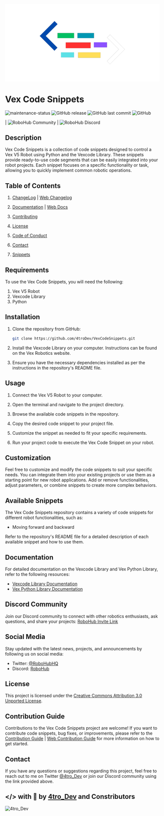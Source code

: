 <div align="center">
  <img src="assets/Vex_Code_Snippets_Logo.png" alt="Logo">
</div>

# Vex Code Snippets
![maintenance-status](https://img.shields.io/badge/maintenance-actively--developed-brightblue.svg)
![GitHub release](https://img.shields.io/github/v/release/4troDev/Vex-Code-Snippets?style=flat-square) 
![GitHub last commit](https://img.shields.io/github/last-commit/4troDev/Vex-Code-Snippets?style=flat-square)
![GitHub](https://img.shields.io/github/license/4troDev/Vex-Code-Snippets?color=geen&style=flat-square)

| ![RoboHub Community](https://img.shields.io/twitter/follow/RoboHubHQ?style=social)
| ![RoboHub Discord](https://img.shields.io/discord/1112098408270925876?style=flat-square)

## Description

Vex Code Snippets is a collection of code snippets designed to control a Vex V5 Robot using Python and the Vexcode Library. These snippets provide ready-to-use code segments that can be easily integrated into your robot projects. Each snippet focuses on a specific functionality or task, allowing you to quickly implement common robotic operations.


## Table of Contents
1. [ChangeLog](Docs/CHANGELOG.md) | [Web Changelog](https://github.com/4troDev/Vex-Code-Snippets/blob/main/docs/CHANGELOG.md)

2. [Documentation](Docs/Docs.md) | [Web Docs](https://github.com/4troDev/Vex-Code-Snippets/blob/main/docs/Docs.md)
3. [Contributing](Docs/CONTRIBUTING.md)
4. [License](.github/License)
5. [Code of Conduct](Docs/CODE_OF_CONDUCT.md)
6. [Contact](#contact)
7. [Snippets](./docs/Snippets-Docs/)



## Requirements

To use the Vex Code Snippets, you will need the following:

1. Vex V5 Robot
2. Vexcode Library
3. Python

## Installation

1. Clone the repository from GitHub:

   ```bash
   git clone https://github.com/4troDev/VexCodeSnippets.git
   ```

2. Install the Vexcode Library on your computer. Instructions can be found on the Vex Robotics website.

3. Ensure you have the necessary dependencies installed as per the instructions in the repository's README file.

## Usage

1. Connect the Vex V5 Robot to your computer.

2. Open the terminal and navigate to the project directory.

3. Browse the available code snippets in the repository.

4. Copy the desired code snippet to your project file.

5. Customize the snippet as needed to fit your specific requirements.

6. Run your project code to execute the Vex Code Snippet on your robot.

## Customization

Feel free to customize and modify the code snippets to suit your specific needs. You can integrate them into your existing projects or use them as a starting point for new robot applications. Add or remove functionalities, adjust parameters, or combine snippets to create more complex behaviors.

## Available Snippets

The Vex Code Snippets repository contains a variety of code snippets for different robot functionalities, such as:

- Moving forward and backward


Refer to the repository's README file for a detailed description of each available snippet and how to use them.

## Documentation

For detailed documentation on the Vexcode Library and Vex Python Library, refer to the following resources:

- [Vexcode Library Documentation](https://kb.vex.com/hc/en-us/categories/360002333191-V5)
- [Vex Python Library Documentation](https://pypi.org/project/vex/)

## Discord Community

Join our Discord community to connect with other robotics enthusiasts, ask questions, and share your projects: [RoboHub Invite Link](https://discord.gg/zGPwTmMWMP)

## Social Media

Stay updated with the latest news, projects, and announcements by following us on social media:

- Twitter: [@RoboHubHQ](https://twitter.com/RoboHubHQ)
- Discord: [RoboHub](https://discord.gg/zGPwTmMWMP)


## License

This project is licensed under the [Creative Commons Attribution 3.0 Unported License](https://creativecommons.org/licenses/by/3.0/legalcode).

## Contribution Guide

Contributions to the Vex Code Snippets project are welcome! If you want to contribute code snippets, bug fixes, or improvements, please refer to the [Contribution Guide](Docs/CONTRIBUTING.md) | [Web Contribution Guide](https://github.com/4troDev/Vex-Code-Snippets/blob/main/docs/CONTRIBUTING.md) for more information on how to get started.
## Contact

If you have any questions or suggestions regarding this project, feel free to reach out to me on Twitter [@4tro_Dev](https://twitter.com/4tro_Dev) or join our Discord community using the link provided above.

## </> with 💜 by [4tro_Dev](https://github.com/4TroDev) and Constributors

![4tro_Dev](https://img.shields.io/twitter/follow/4tro_Dev?style=social) 